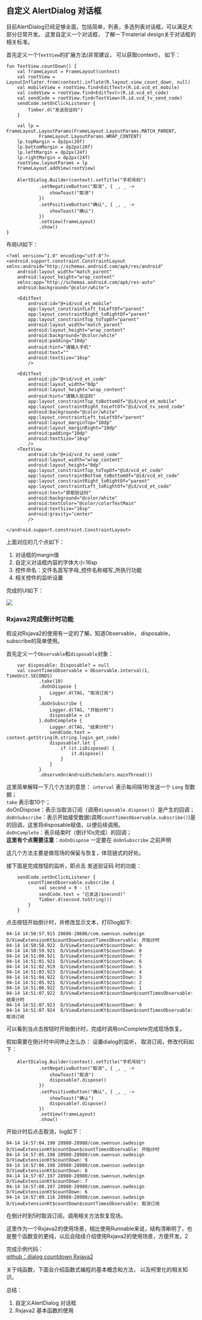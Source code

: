 ## 自定义 AlertDialog 对话框
目前AlertDialog已经足够全面，包括简单，列表，多选列表对话框，可以满足大部分日常开发。
这里自定义一个对话框， 了解一下material design关于对话框的相关标准。

首先定义一个`TextView`的扩展方法(非常建议， 可以获取context)， 如下：
```
fun TextView.countDown() {
    val frameLayout = FrameLayout(context)
    val rootView = LayoutInflater.from(context).inflate(R.layout.view_count_down, null)
    val mobileView = rootView.find<EditText>(R.id.vcd_et_mobile)
    val codeView = rootView.find<EditText>(R.id.vcd_et_code)
    val sendCode = rootView.find<TextView>(R.id.vcd_tv_send_code)
    sendCode.setOnClickListener {
        Timber.d("发送验证码")
    }

    val lp = FrameLayout.LayoutParams(FrameLayout.LayoutParams.MATCH_PARENT,
            FrameLayout.LayoutParams.WRAP_CONTENT)
    lp.topMargin = dp2px(20f)
    lp.bottomMargin = dp2px(20f)
    lp.leftMargin = dp2px(24f)
    lp.rightMargin = dp2px(24f)
    rootView.layoutParams = lp
    frameLayout.addView(rootView)

    AlertDialog.Builder(context).setTitle("手机号码")
            .setNegativeButton("取消", { _, _ ->
                showToast("取消")
            })
            .setPositiveButton("确认", { _, _ ->
                showToast("确认")
            })
            .setView(frameLayout)
            .show()
}
```

布局UI如下：
```
<?xml version="1.0" encoding="utf-8"?>
<android.support.constraint.ConstraintLayout xmlns:android="http://schemas.android.com/apk/res/android"
    android:layout_width="match_parent"
    android:layout_height="wrap_content"
    xmlns:app="http://schemas.android.com/apk/res-auto"
    android:background="@color/white">

    <EditText
        android:id="@+id/vcd_et_mobile"
        app:layout_constraintLeft_toLeftOf="parent"
        app:layout_constraintRight_toRightOf="parent"
        app:layout_constraintTop_toTopOf="parent"
        android:layout_width="match_parent"
        android:layout_height="wrap_content"
        android:background="@color/white"
        android:padding="10dp"
        android:hint="请输入手机"
        android:text=""
        android:textSize="16sp"
        />

    <EditText
        android:id="@+id/vcd_et_code"
        android:layout_width="0dp"
        android:layout_height="wrap_content"
        android:hint="请输入验证码"
        app:layout_constraintTop_toBottomOf="@id/vcd_et_mobile"
        app:layout_constraintRight_toLeftOf="@id/vcd_tv_send_code"
        android:background="@color/white"
        app:layout_constraintLeft_toLeftOf="parent"
        android:layout_marginTop="10dp"
        android:layout_marginRight="10dp"
        android:padding="10dp"
        android:textSize="16sp"
        />
    <TextView
        android:id="@+id/vcd_tv_send_code"
        android:layout_width="wrap_content"
        android:layout_height="0dp"
        app:layout_constraintTop_toTopOf="@id/vcd_et_code"
        app:layout_constraintBottom_toBottomOf="@id/vcd_et_code"
        app:layout_constraintRight_toRightOf="parent"
        app:layout_constraintLeft_toRightOf="@id/vcd_et_code"
        android:text="获取验证码"
        android:background="@color/white"
        android:textColor="@color/colorTextMain"
        android:textSize="16sp"
        android:gravity="center"
        />

</android.support.constraint.ConstraintLayout>
```

上面对应的几个点如下：
1. 对话框的margin值
2. 自定义对话框内容的字体大小:16sp
3. 控件命名：文件名首写字母_控件名称缩写_所执行功能
4. 相关控件的监听设置

完成的UI如下：

![](https://user-gold-cdn.xitu.io/2018/4/14/162c2da594f5495b?w=768&h=878&f=png&s=55264)

### Rxjava2完成倒计时功能

假设对Rxjava2的使用有一定的了解，知道Observable， disposable， subscribe的简单使用。

首先定义一个`Observable`和`disposable`对象：
```
    var disposable: Disposable? = null
    val countTimesObservable = Observable.interval(1, TimeUnit.SECONDS)
            .take(10)
            .doOnDispose {
                Logger.d(TAG, "取消订阅")
            }
            .doOnSubscribe {
                Logger.d(TAG, "开始计时")
                disposable = it
            }.doOnComplete {
                Logger.d(TAG, "结束计时")
                sendCode.text = context.getString(R.string.login_get_code)
                disposable?.let {
                    if (it.isDisposed) {
                        it.dispose()
                    }
                }
            }
            .observeOn(AndroidSchedulers.mainThread())
```
这里简单解释一下几个方法的意思：
`interval` 表示每间隔1秒发送一个 `Long` 型数据；  
`take` 表示取10个；  
doOnDispose：表示当取消订阅（调用`disposable.dispose()`）是产生的回调；  
`doOnSubscribe`：表示开始接受数据(调用`countTimesObservable.subscribe()`)是的回调，这里将disposable赋值，以便后续调用。  
`doOnComplete`：表示结束时（倒计10s完成）的回调；  
**这里有个点需要注意**：`doOnDispose` 一定要在 `doOnSubscribe` 之前声明  

这几个方法主要是做现场的保留与恢复，体现链式的好处。

接下面是完成按钮的监听，即点击 发送验证码 时的功能：
```
    sendCode.setOnClickListener {
        countTimesObservable.subscribe {
            val second = 9 - it
            sendCode.text = "已发送($second)"
            Timber.d(second.toString())
        }
    }
```
点击按钮开始倒计时，并修改显示文本，打印log如下:
```
04-14 14:50:57.915 28606-28606/com.swensun.swdesign D/ViewExtensionKt$countDown$countTimesObservable: 开始计时
04-14 14:50:58.922  D/ViewExtensionKt$countDown: 9
04-14 14:50:59.921  D/ViewExtensionKt$countDown: 8
04-14 14:51:00.921  D/ViewExtensionKt$countDown: 7
04-14 14:51:01.921  D/ViewExtensionKt$countDown: 6
04-14 14:51:02.919  D/ViewExtensionKt$countDown: 5
04-14 14:51:03.923  D/ViewExtensionKt$countDown: 4
04-14 14:51:04.922  D/ViewExtensionKt$countDown: 3
04-14 14:51:05.921  D/ViewExtensionKt$countDown: 2
04-14 14:51:06.922  D/ViewExtensionKt$countDown: 1
04-14 14:51:07.922  D/ViewExtensionKt$countDown$countTimesObservable: 结束计时
04-14 14:51:07.923  D/ViewExtensionKt$countDown: 0
04-14 14:51:07.924  D/ViewExtensionKt$countDown$countTimesObservable: 取消订阅
```
可以看到当点击按钮时开始倒计时，完成时调用onComplete完成现场恢复。

假如需要在倒计时中间停止怎么办：
设置dialog的监听， 取消订阅，修改代码如下：
```
    AlertDialog.Builder(context).setTitle("手机号码")
            .setNegativeButton("取消", { _, _ ->
                showToast("取消")
                disposable?.dispose()
            })
            .setPositiveButton("确认", { _, _ ->
                showToast("确认")
                disposable?.dispose()
            })
            .setView(frameLayout)
            .show()
```

开始计时后点击取消，log如下：
```
04-14 14:57:04.190 28980-28980/com.swensun.swdesign D/ViewExtensionKt$countDown$countTimesObservable: 开始计时
04-14 14:57:05.198 28980-28980/com.swensun.swdesign D/ViewExtensionKt$countDown: 9
04-14 14:57:06.198 28980-28980/com.swensun.swdesign D/ViewExtensionKt$countDown: 8
04-14 14:57:07.197 28980-28980/com.swensun.swdesign D/ViewExtensionKt$countDown: 7
04-14 14:57:08.197 28980-28980/com.swensun.swdesign D/ViewExtensionKt$countDown: 6
04-14 14:57:09.116 28980-28980/com.swensun.swdesign D/ViewExtensionKt$countDown$countTimesObservable: 取消订阅
```

在倒计时到5时取消订阅，调用相关方法恢复现场。

这里作为一个Rxjava2的使用场景，相比使用Runnable来说，结构清晰明了，也是整个函数变的更纯，以后会陆续介绍使用Rxjava2的使用场景，方便开发。2

完成示例代码：  
[github：dialog countdown Rxjava2](https://github.com/yunshuipiao/SwDesign/blob/0d662f85361b3e0fe7361015360270863cfa9a4d/app/src/main/java/com/swensun/swdesign/ui/codeexample/CodeExampleActivity.kt)

关于纯函数，下面会介绍函数式编程的基本概念和方法， 以及柯里化的相关知识。

总结：
1. 自定义AlertDialog 对话框
2. Rxjava2 基本函数的使用


